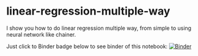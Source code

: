 # linear-regression-multiple-way
I show you how to do linear regression multiple way, from simple to using neural network like chainer.

Just click to Binder badge below to see binder of this notebook:
[![Binder](https://mybinder.org/badge.svg)](https://mybinder.org/v2/gh/hadimaster65555/linear-regression-multiple-way/master)
